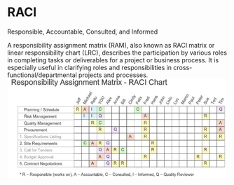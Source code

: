 # RACI


Responsible, Accountable, Consulted, and Informed

A responsibility assignment matrix (RAM), also known as RACI matrix or
linear responsibility chart (LRC), describes the participation by
various roles in completing tasks or deliverables for a project or
business process. It is especially useful in clarifying roles and
responsibilities in cross-functional/departmental projects and
processes.\
![](./images/15008851.png?width=457)

